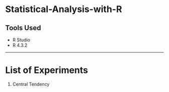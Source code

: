 # Statistical-Analysis-with-R

## Tools Used

- R Studio
- R 4.3.2


---
# List of Experiments
1. Central Tendency
